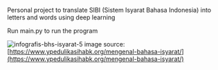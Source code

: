 Personal project to translate SIBI (Sistem Isyarat Bahasa Indonesia) into letters and words using deep learning

Run main.py to run the program

![infografis-bhs-isyarat-5](https://github.com/user-attachments/assets/d0a99c9b-ab9f-4059-b5b9-6e6a5bd530e3)
image source: [https://www.ypedulikasihabk.org/mengenal-bahasa-isyarat/](https://www.ypedulikasihabk.org/mengenal-bahasa-isyarat/)
